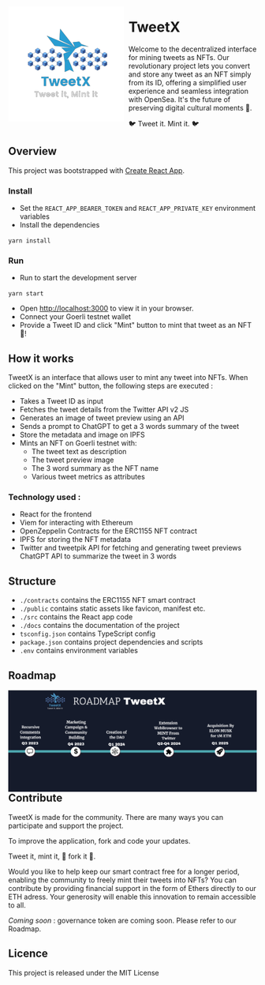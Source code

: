 <img src="public/tweetX_logo_small.png"
     alt="TweetX icon"
     style="float: left; margin-right: 10px;" />
# TweetX

Welcome to the decentralized interface for mining tweets as NFTs. Our revolutionary project lets you convert and store any tweet as an NFT simply from its ID, offering a simplified user experience and seamless integration with OpenSea. It's the future of preserving digital cultural moments 🚀.<br>

🐦 Tweet it. Mint it. 🐦


## Overview 

This project was bootstrapped with [Create React App](https://github.com/facebook/create-react-app).

### Install
- Set the `REACT_APP_BEARER_TOKEN` and `REACT_APP_PRIVATE_KEY` environment variables
- Install the dependencies

`yarn install`

### Run 
- Run  to start the development server

`yarn start`
- Open [http://localhost:3000](http://localhost:3000) to view it in your browser.
- Connect your Goerli testnet wallet
- Provide a Tweet ID and click "Mint" button to mint that tweet as an NFT🚀!

## How it works 
TweetX is an interface that allows user to mint any tweet into NFTs. When clicked on the "Mint" button, the following steps are executed : 
- Takes a Tweet ID as input
- Fetches the tweet details from the Twitter API v2 JS
- Generates an image of tweet preview using an API
- Sends a prompt to ChatGPT to get a 3 words summary of the tweet
- Store the metadata and image on IPFS
- Mints an NFT on Goerli testnet with:
    - The tweet text as description
    - The tweet preview image
    - The 3 word summary as the NFT name
    - Various tweet metrics as attributes

### Technology used :

- React for the frontend
- Viem for interacting with Ethereum
- OpenZeppelin Contracts for the ERC1155 NFT contract
- IPFS for storing the NFT metadata
- Twitter and tweetpik API for fetching and generating tweet previews
ChatGPT API to summarize the tweet in 3 words


## Structure 
- `./contracts` contains the ERC1155 NFT smart contract
- `./public` contains static assets like favicon, manifest etc.
- `./src` contains the React app code
- `./docs` contains the documentation of the project
- `tsconfig.json` contains TypeScript config
- `package.json` contains project dependencies and scripts
- `.env` contains environment variables

## Roadmap
<img src="docs/roadmap.png"
     alt="TweetX icon"
     style="float: left; margin-right: 10px;" />


## Contribute
TweetX is made for the community.
There are many ways you can participate and support the project.

To improve the application, fork and code your updates. 

Tweet it, mint it, 🍴 fork it 🍴.


Would you like to help keep our smart contract free for a longer period, enabling the community to freely mint their tweets into NFTs? You can contribute by providing financial support in the form of Ethers directly to our ETH adress. Your generosity will enable this innovation to remain accessible to all.

*Coming soon* : governance token are coming soon. Please refer to our Roadmap.

## Licence 
This project is released under the MIT License


